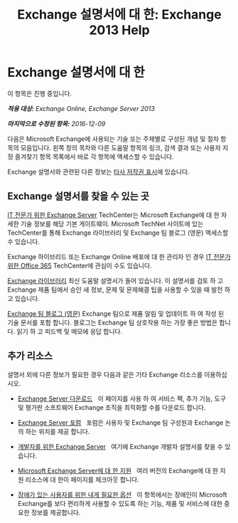 ﻿---
title: 'Exchange 설명서에 대 한: Exchange 2013 Help'
TOCTitle: Exchange 설명서에 대 한
ms:assetid: cbc07e0d-2884-4e5d-8065-39b7f6299b9b
ms:mtpsurl: https://technet.microsoft.com/ko-kr/library/Dd351146(v=EXCHG.150)
ms:contentKeyID: 50482347
ms.date: 05/23/2018
mtps_version: v=EXCHG.150
ms.translationtype: MT
---

# Exchange 설명서에 대 한

이 항목은 진행 중입니다. 

_**적용 대상:** Exchange Online, Exchange Server 2013_

_**마지막으로 수정된 항목:** 2016-12-09_

다음은 Microsoft Exchange에 사용되는 기술 또는 주제별로 구성된 개념 및 절차 항목의 모음입니다. 왼쪽 창의 목차와 다른 도움말 항목의 링크, 검색 결과 또는 사용자 지정 즐겨찾기 항목 목록에서 바로 각 항목에 액세스할 수 있습니다.

Exchange 설명서와 관련된 다른 정보는 [타사 저작권 표시](third-party-copyright-notices-exchange-2013-help.md)에 있습니다.

## Exchange 설명서를 찾을 수 있는 곳

[IT 전문가 위한 Exchange Server](https://go.microsoft.com/fwlink/p/?linkid=34165) TechCenter는 Microsoft Exchange에 대 한 자세한 기술 정보를 해당 기본 게이트웨이. Microsoft TechNet 사이트에 있는 TechCenter를 통해 Exchange 라이브러리 및 Exchange 팀 블로그 (영문) 액세스할 수 있습니다.

Exchange 하이브리드 또는 Exchange Online 배포에 대 한 관리자 인 경우 [IT 전문가 위한 Office 365](https://go.microsoft.com/fwlink/p/?linkid=282341) TechCenter에 관심이 수도 있습니다.

[Exchange 라이브러리](https://go.microsoft.com/fwlink/p/?linkid=82055) 최신 도움말 설명서가 들어 있습니다. 이 설명서를 검토 하 고 Exchange 제품 팀에서 승인 새 정보, 문제 및 문제해결 팁을 사용할 수 있을 때 발전 하 고 있습니다.

[Exchange 팀 블로그 (영문)](https://go.microsoft.com/fwlink/p/?linkid=178595) Exchange 팀으로 제품 알림 및 업데이트 하 여 작성 된 기술 문서를 포함 합니다. 블로그는 Exchange 팀 상호작용 하는 가장 좋은 방법은 합니다. 읽기 하 고 피드백 및 메모에 응답 합니다.

## 추가 리소스

설명서 외에 다른 정보가 필요한 경우 다음과 같은 기타 Exchange 리소스를 이용하십시오.

  - [Exchange Server 다운로드](https://go.microsoft.com/fwlink/p/?linkid=179447)   이 페이지를 사용 하 여 서비스 팩, 추가 기능, 도구 및 평가판 소프트웨어 Exchange 조직을 최적화할 수를 다운로드 합니다.

  - [Exchange Server 포럼](https://go.microsoft.com/fwlink/p/?linkid=60612)   포럼은 사용자 및 Exchange 팀 구성원과 Exchange 논의 하는 위치를 제공 합니다.

  - [개발자를 위한 Exchange Server](https://go.microsoft.com/fwlink/p/?linkid=24705)   여기에 Exchange 개발자 설명서를 찾을 수 있습니다.

  - [Microsoft Exchange Server에 대 한 지원](https://go.microsoft.com/fwlink/p/?linkid=283967)   여러 버전의 Exchange에 대 한 지원 리소스에 대 한이 페이지를 체크아웃 합니다.

  - [장애가 있는 사용자를 위한 내게 필요한 옵션](accessibility-for-people-with-disabilities-exchange-2013-help.md)   이 항목에서는 장애인이 Microsoft Exchange를 보다 편리하게 사용할 수 있도록 하는 기능, 제품 및 서비스에 대한 중요한 정보를 제공합니다.

